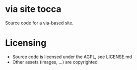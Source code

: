 # via site tocca

Source code for a via-based site.

# Licensing

* Source code is licensed under the AGPL, see LICENSE.md
* Other assets (images, ...) are copyrighted
